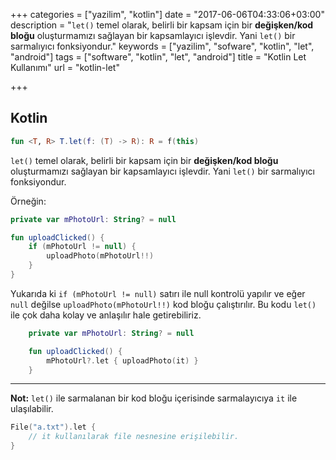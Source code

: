 +++
categories = ["yazilim", "kotlin"]
date = "2017-06-06T04:33:06+03:00"
description = "`let()` temel olarak, belirli bir kapsam için bir **değişken/kod bloğu** oluşturmamızı sağlayan bir kapsamlayıcı işlevdir. Yani `let()` bir sarmalıyıcı fonksiyondur."
keywords = ["yazilim", "sofware", "kotlin", "let", "android"]
tags = ["software", "kotlin", "let", "android"]
title = "Kotlin Let Kullanımı"
url = "kotlin-let"

+++

## Kotlin

```kotlin
fun <T, R> T.let(f: (T) -> R): R = f(this)
```

`let()` temel olarak, belirli bir kapsam için bir **değişken/kod bloğu** oluşturmamızı sağlayan bir kapsamlayıcı işlevdir. Yani `let()` bir sarmalıyıcı fonksiyondur.

Örneğin:

```kotlin
private var mPhotoUrl: String? = null

fun uploadClicked() {
    if (mPhotoUrl != null) {
        uploadPhoto(mPhotoUrl!!)
    }
}
```

Yukarıda ki `if (mPhotoUrl != null)` satırı ile null kontrolü yapılır ve eğer `null` değilse `uploadPhoto(mPhotoUrl!!)` kod bloğu çalıştırılır. Bu kodu `let()` ile çok daha kolay ve anlaşılır hale getirebiliriz.

```kotlin
    private var mPhotoUrl: String? = null

    fun uploadClicked() {
        mPhotoUrl?.let { uploadPhoto(it) }
    }
```
---

**Not:** `let()` ile sarmalanan bir kod bloğu içerisinde sarmalayıcıya `it` ile ulaşılabilir.

```kotlin
File("a.txt").let {
    // it kullanılarak file nesnesine erişilebilir.
}
```
